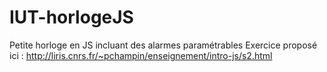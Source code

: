 # IUT-horlogeJS
Petite horloge en JS incluant des alarmes paramétrables
Exercice proposé ici : http://liris.cnrs.fr/~pchampin/enseignement/intro-js/s2.html


